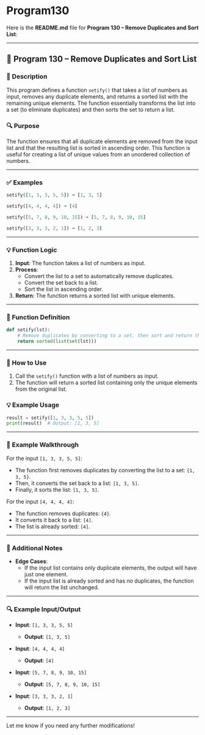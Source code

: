 # Program130
Here is the **README.md** file for **Program 130 – Remove Duplicates and Sort List**:

---

## 📘 Program 130 – Remove Duplicates and Sort List

### 📝 Description  

This program defines a function `setify()` that takes a list of numbers as input, removes any duplicate elements, and returns a sorted list with the remaining unique elements. The function essentially transforms the list into a set (to eliminate duplicates) and then sorts the set to return a list.

### 🔍 Purpose  

The function ensures that all duplicate elements are removed from the input list and that the resulting list is sorted in ascending order. This function is useful for creating a list of unique values from an unordered collection of numbers.

---

### ✅ Examples

```python
setify([1, 3, 3, 5, 5]) ➞ [1, 3, 5]

setify([4, 4, 4, 4]) ➞ [4]

setify([5, 7, 8, 9, 10, 15]) ➞ [5, 7, 8, 9, 10, 15]

setify([3, 3, 3, 2, 1]) ➞ [1, 2, 3]
```

---

### 💡 Function Logic

1. **Input**: The function takes a list of numbers as input.
2. **Process**:
   - Convert the list to a set to automatically remove duplicates.
   - Convert the set back to a list.
   - Sort the list in ascending order.
3. **Return**: The function returns a sorted list with unique elements.

---

### 🧠 Function Definition

```python
def setify(lst):
    # Remove duplicates by converting to a set, then sort and return the list
    return sorted(list(set(lst)))
```

---

### 🔁 How to Use

1. Call the `setify()` function with a list of numbers as input.
2. The function will return a sorted list containing only the unique elements from the original list.

### 💡 Example Usage

```python
result = setify([1, 3, 3, 5, 5])
print(result)  # Output: [1, 3, 5]
```

---

### 🧠 Example Walkthrough

For the input `[1, 3, 3, 5, 5]`:

- The function first removes duplicates by converting the list to a set: `{1, 3, 5}`.
- Then, it converts the set back to a list: `[1, 3, 5]`.
- Finally, it sorts the list: `[1, 3, 5]`.

For the input `[4, 4, 4, 4]`:

- The function removes duplicates: `{4}`.
- It converts it back to a list: `[4]`.
- The list is already sorted: `[4]`.

---

### 🧠 Additional Notes

- **Edge Cases**:
  - If the input list contains only duplicate elements, the output will have just one element.
  - If the input list is already sorted and has no duplicates, the function will return the list unchanged.

---

### 🔍 Example Input/Output

- **Input**: `[1, 3, 3, 5, 5]`
  - **Output**: `[1, 3, 5]`
  
- **Input**: `[4, 4, 4, 4]`
  - **Output**: `[4]`
  
- **Input**: `[5, 7, 8, 9, 10, 15]`
  - **Output**: `[5, 7, 8, 9, 10, 15]`

- **Input**: `[3, 3, 3, 2, 1]`
  - **Output**: `[1, 2, 3]`

---

Let me know if you need any further modifications!
